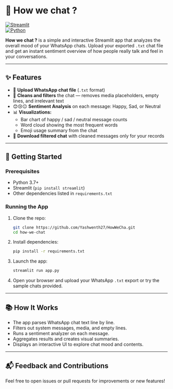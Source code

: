 
# 💬 How we chat ?

[![Streamlit](https://img.shields.io/badge/platform-Streamlit-orange?logo=streamlit)](https://streamlit.io/)  
[![Python](https://img.shields.io/badge/language-Python-blue?logo=python)](https://www.python.org/)  

**How we chat ?** is a simple and interactive Streamlit app that analyzes the overall mood of your WhatsApp chats. Upload your exported `.txt` chat file and get an instant sentiment overview of how people really talk and feel in your conversations.

---

## ✨ Features

- 📁 **Upload WhatsApp chat file** (`.txt` format)
- 🧹 **Cleans and filters** the chat — removes media placeholders, empty lines, and irrelevant text
- 😊😢😐 **Sentiment Analysis** on each message: Happy, Sad, or Neutral
- 📊 **Visualizations:**
  - Bar chart of happy / sad / neutral message counts
  - Word cloud showing the most frequent words
  - Emoji usage summary from the chat
- 💾 **Download filtered chat** with cleaned messages only for your records

---

## 🚀 Getting Started

### Prerequisites

- Python 3.7+
- Streamlit (`pip install streamlit`)
- Other dependencies listed in `requirements.txt`

### Running the App

1. Clone the repo:

   ```bash
   git clone https://github.com/Yashwenth27/HowWeCha.git
   cd how-we-chat
   ```

2. Install dependencies:

   ```bash
   pip install -r requirements.txt
   ```

3. Launch the app:

   ```bash
   streamlit run app.py
   ```

4. Open your browser and upload your WhatsApp `.txt` export or try the sample chats provided.

---

## 📚 How It Works

- The app parses WhatsApp chat text line by line.
- Filters out system messages, media, and empty lines.
- Runs a sentiment analyzer on each message.
- Aggregates results and creates visual summaries.
- Displays an interactive UI to explore chat mood and contents.

---

## 📬 Feedback and Contributions

Feel free to open issues or pull requests for improvements or new features!
